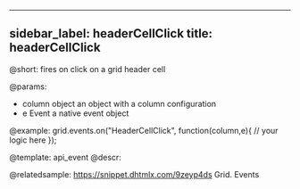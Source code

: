 
---
sidebar_label: headerCellClick
title: headerCellClick
---          

@short:
fires on click on a grid header cell

@params:
- column		object		an object with a column configuration
- e				Event		a native event object


@example:
grid.events.on("HeaderCellClick", function(column,e){
    // your logic here
});


@template: api_event
@descr:

@relatedsample:
https://snippet.dhtmlx.com/9zeyp4ds	Grid. Events

